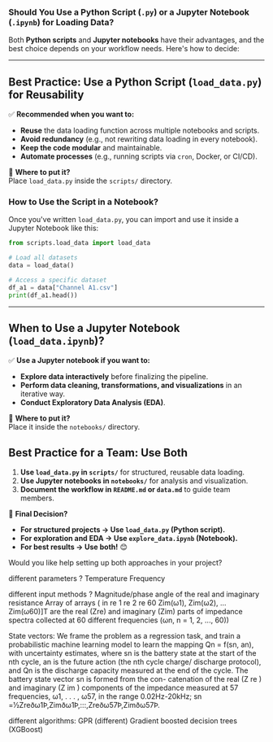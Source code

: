 
### **Should You Use a Python Script (`.py`) or a Jupyter Notebook (`.ipynb`) for Loading Data?**
Both **Python scripts** and **Jupyter notebooks** have their advantages, and the best choice depends on your workflow needs. Here's how to decide:

---

## **Best Practice: Use a Python Script (`load_data.py`) for Reusability**
✅ **Recommended when you want to:**
- **Reuse** the data loading function across multiple notebooks and scripts.
- **Avoid redundancy** (e.g., not rewriting data loading in every notebook).
- **Keep the code modular** and maintainable.
- **Automate processes** (e.g., running scripts via `cron`, Docker, or CI/CD).

📌 **Where to put it?**  
Place `load_data.py` inside the `scripts/` directory.

### **How to Use the Script in a Notebook?**
Once you've written `load_data.py`, you can import and use it inside a Jupyter Notebook like this:

```python
from scripts.load_data import load_data

# Load all datasets
data = load_data()

# Access a specific dataset
df_a1 = data["Channel A1.csv"]
print(df_a1.head())
```

---

## **When to Use a Jupyter Notebook (`load_data.ipynb`)?**
✅ **Use a Jupyter notebook if you want to:**
- **Explore data interactively** before finalizing the pipeline.
- **Perform data cleaning, transformations, and visualizations** in an iterative way.
- **Conduct Exploratory Data Analysis (EDA)**.

📌 **Where to put it?**  
Place it inside the `notebooks/` directory.

## **Best Practice for a Team: Use Both**
1. **Use `load_data.py` in `scripts/`** for structured, reusable data loading.
2. **Use Jupyter notebooks in `notebooks/`** for analysis and visualization.
3. **Document the workflow in `README.md` or `data.md`** to guide team members.

🚀 **Final Decision?**  
- **For structured projects → Use `load_data.py` (Python script).**
- **For exploration and EDA → Use `explore_data.ipynb` (Notebook).**
- **For best results → Use both!** 😊

Would you like help setting up both approaches in your project?



different parameters ?
 Temperature
 Frequency




different input methods ?
   Magnitude/phase angle of the real and imaginary resistance
   Array of arrays ( in re 1 re 2 re 60
Zim(ω1), Zim(ω2), ... Zim(ω60)]T are the real (Zre) and imaginary (Zim) parts of impedance spectra collected at 60 different frequencies (ωn, n = 1, 2, ..., 60))


 State vectors: We frame the problem as a regression task, and train a probabilistic machine learning model to learn the mapping Qn = f(sn, an), with uncertainty estimates, where sn is the battery state at the start of the nth cycle, an is the future action (the nth cycle charge/ discharge protocol), and Qn is the discharge capacity measured at the end of the cycle. The battery state vector sn is formed from the con- catenation of the real (Z re ) and imaginary (Z im ) components of the impedance measured at 57 frequencies, ω1, . . . , ω57, in the range 0.02Hz-20kHz; sn =1⁄2Zreðω1Þ,Zimðω1Þ,:::,Zreðω57Þ,Zimðω57Þ.




different algorithms:
 GPR
   (different)
 Gradient boosted decision trees (XGBoost)

